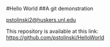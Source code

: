 #Hello World
##A git demonstration

pstolinski2@huskers.unl.edu

This repository is available at this link: https://github.com/pstolinski/HelloWorld